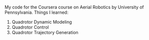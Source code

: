 My code for the Coursera course on Aerial Robotics by University of Pennsylvania.
Things I learned: 
1. Quadrotor Dynamic Modeling
2. Quadrotor Control
3. Quadrotor Trajectory Generation
